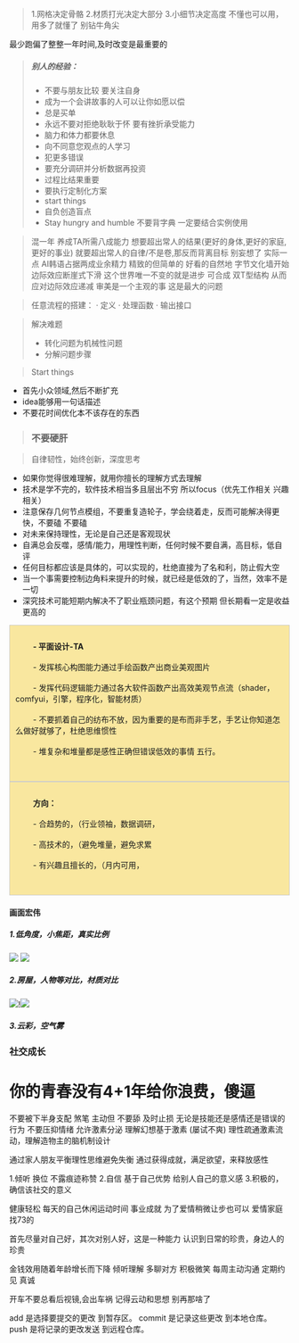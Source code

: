 



>1.网格决定骨骼
2.材质打光决定大部分
3.小细节决定高度
不懂也可以用，用多了就懂了
别钻牛角尖

最少跑偏了整整一年时间,及时改变是最重要的

>##### 别人的经验：
>* 不要与朋友比较 要关注自身
>* 成为一个会讲故事的人可以让你如愿以偿
>* 总是买单
>* 永远不要对拒绝耿耿于怀 要有挫折承受能力
>* 脑力和体力都要休息
>* 向不同意您观点的人学习
>* 犯更多错误 
>* 要充分调研并分析数据再投资
>* 过程比结果重要
>* 要执行定制化方案
>* start things
>* 自负创造盲点
>* Stay hungry and humble
不要背字典 一定要结合实例使用

>混一年 养成TA所需八成能力
想要超出常人的结果(更好的身体,更好的家庭,更好的事业) 就要超出常人的自律/不是卷,那反而背离目标
别妄想了 实际一点
AI韩语占据两成业余精力
精致的但简单的 好看的自然地
字节文化墙开始边际效应断崖式下滑 
这个世界唯一不变的就是进步
可合成 双T型结构 从而应对边际效应递减 
审美是一个主观的事 这是最大的问题

>任意流程的搭建：
· 定义
· 处理函数
· 输出接口


>解决难题
>- 转化问题为机械性问题
>- 分解问题步骤

>Start things
- 首先小众领域,然后不断扩充
- idea能够用一句话描述
- 不要花时间优化本不该存在的东西


>### 不要硬肝


> 自律韧性，始终创新，深度思考

* 如果你觉得很难理解，就用你擅长的理解方式去理解
* 技术是学不完的，软件技术相当多且层出不穷 所以focus（优先工作相关 兴趣相关）
* 注意保存几何节点模组，不要重复造轮子，学会绕着走，反而可能解决得更快，不要磕 不要磕
* 对未来保持理性，无论是自己还是客观现状
* 自满总会反噬，感情/能力，用理性判断，任何时候不要自满，高目标，低自评
* 任何目标都应该是具体的，可以实现的，杜绝直接为了名和利，防止假大空
* 当一个事需要控制边角料来提升的时候，就已经是低效的了，当然，效率不是一切
* 深究技术可能短期内解决不了职业瓶颈问题，有这个预期 但长期看一定是收益更高的


<div style="border: 1px solid #ccc; padding: 10px; background-color: #f9e79f;">
    <div style="white-space: pre-wrap; overflow-wrap: break-word;">
        <strong>- 平面设计-TA </strong><br>
        - 发挥核心构图能力通过手绘函数产出商业美观图片 <br>
        - 发挥代码逻辑能力通过各大软件函数产出高效美观节点流（shader，comfyui，引擎，程序化，智能材质） <br>
        - 不要抓着自己的纺布不放，因为重要的是布而非手艺，手艺让你知道怎么做好就够了，杜绝思维惯性 <br>
        - 堆复杂和堆量都是感性正确但错误低效的事情 五行。<br>
    </div>
</div>

<div style="border: 1px solid #ccc; padding: 10px; background-color: #f9e79f;">
    <div style="white-space: pre-wrap; overflow-wrap: break-word;">
        <strong>方向：</strong>  <br>
        - 合趋势的，（行业领袖，数据调研， <br>
        - 高技术的，（避免堆量，避免求累 <br>
        - 有兴趣且擅长的，（月内可用， <br>
    </div>
</div>

#### 画面宏伟
##### 1.低角度，小焦距，真实比例
![](d:/BaiduSyncdisk/DyVault/Notes/Others/Tips/images/imaget.png)
![](d:/BaiduSyncdisk/DyVault/Notes/Others/Tips/images/image-1t.png)
##### 2.房屋，人物等对比，材质对比
![](d:/BaiduSyncdisk/DyVault/Notes/Others/Tips/images/image-2t.png)!![](d:/BaiduSyncdisk/DyVault/Notes/Others/Tips/images/image-3t.png)
##### 3.云彩，空气雾



### 社交成长
# 你的青春没有4+1年给你浪费，傻逼
不要被下半身支配 煞笔
主动但 不要舔
及时止损 无论是技能还是感情还是错误的行为
不要压抑情绪 允许激素分泌 
理解幻想基于激素 (屡试不爽)
理性疏通激素流动，理解造物主的脑机制设计

通过家人朋友平衡理性思维避免失衡
通过获得成就，满足欲望，来释放感性

1.倾听 换位 不露痕迹称赞 
2.自信 基于自己优势 给别人自己的意义感
3.积极的，确信该社交的意义

健康轻松 每天的自己休闲运动时间
事业成就 为了爱情稍微让步也可以
爱情家庭 找73的

首先尽量对自己好，其次对别人好，这是一种能力
认识到日常的珍贵，身边人的珍贵

金钱效用随着年龄增长而下降
倾听理解 多聊对方 积极微笑
每周主动沟通 定期约见 真诚

开车不要总看后视镜,会出车祸
记得云动和思想 别再那啥了

add 是选择要提交的更改 到暂存区。
commit 是记录这些更改 到本地仓库。
push 是将记录的更改发送 到远程仓库。